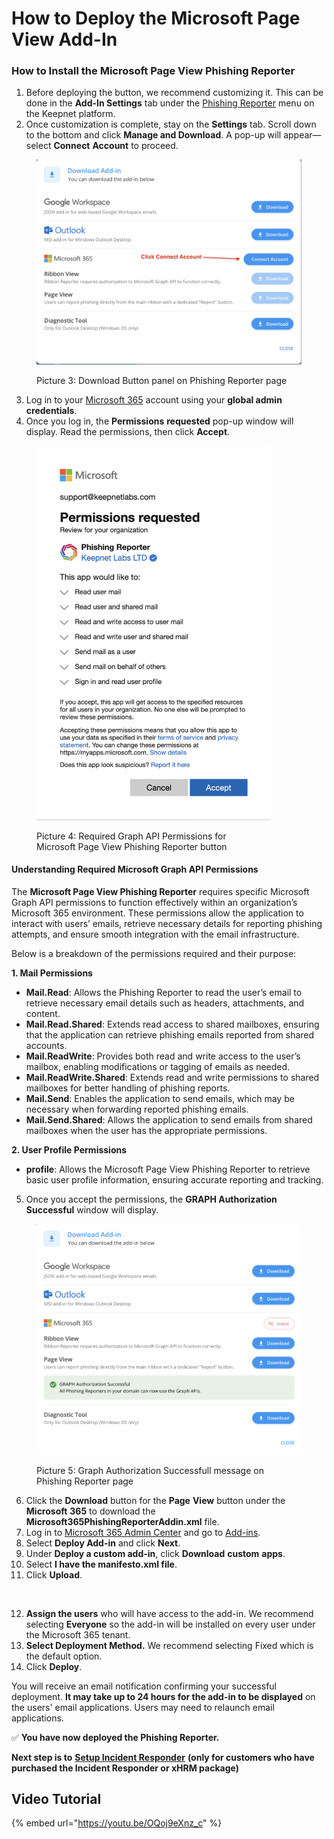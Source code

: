 # How to Deploy the Microsoft Page View Add-In

### How to Install the Microsoft Page View Phishing Reporter&#x20;

1. Before deploying the button, we recommend customizing it. This can be done in the **Add-In Settings** tab under the [Phishing Reporter](../../../../platform/phishing-reporter/phishing-reporter-customization.md) menu on the Keepnet platform.
2. Once customization is complete, stay on the **Settings** tab. Scroll down to the bottom and click **Manage and Download**. A pop-up will appear—select **Connect** **Account** to proceed.

<figure><img src="../../../../../.gitbook/assets/image (82).png" alt=""><figcaption><p>Picture 3: Download Button panel on Phishing Reporter page</p></figcaption></figure>

3. Log in to your [Microsoft 365](https://admin.microsoft.com/) account using your **global admin credentials**.
4. Once you log in, the **Permissions** **requested** pop-up window will display. Read the permissions, then click **Accept**.

<figure><img src="../../../../../.gitbook/assets/Screenshot 2025-05-28 at 11.34.26.png" alt="" width="375"><figcaption><p>Picture 4: Required Graph API Permissions for <br>Microsoft Page View Phishing Reporter button</p></figcaption></figure>

#### Understanding Required Microsoft Graph API Permissions&#x20;

The **Microsoft Page View Phishing Reporter** requires specific Microsoft Graph API permissions to function effectively within an organization’s Microsoft 365 environment. These permissions allow the application to interact with users’ emails, retrieve necessary details for reporting phishing attempts, and ensure smooth integration with the email infrastructure.&#x20;

Below is a breakdown of the permissions required and their purpose:

**1. Mail Permissions**

* **Mail.Read**: Allows the Phishing Reporter to read the user’s email to retrieve necessary email details such as headers, attachments, and content.
* **Mail.Read.Shared**: Extends read access to shared mailboxes, ensuring that the application can retrieve phishing emails reported from shared accounts.
* **Mail.ReadWrite**: Provides both read and write access to the user’s mailbox, enabling modifications or tagging of emails as needed.
* **Mail.ReadWrite.Shared**: Extends read and write permissions to shared mailboxes for better handling of phishing reports.
* **Mail.Send**: Enables the application to send emails, which may be necessary when forwarding reported phishing emails.
* **Mail.Send.Shared**: Allows the application to send emails from shared mailboxes when the user has the appropriate permissions.

**2. User Profile Permissions**

* **profile**: Allows the Microsoft Page View Phishing Reporter to retrieve basic user profile information, ensuring accurate reporting and tracking.

5. Once you accept the permissions, the **GRAPH Authorization Successful** window will display.

<figure><img src="../../../../../.gitbook/assets/Screenshot 2025-05-21 at 14.30.48.png" alt=""><figcaption><p>Picture 5: Graph Authorization Successfull message on Phishing Reporter page</p></figcaption></figure>

6. Click the **Download** button for the **Page** **View** button under the **Microsoft** **365** to download the **Microsoft365PhishingReporterAddin.xml** file.
7. Log in to [Microsoft 365 Admin Center](https://admin.microsoft.com/AdminPortal/Home#/homepage) and go to [Add-ins](https://admin.microsoft.com/AdminPortal/Home#/Settings/AddIns).
8. Select **Deploy Add-in** and click **Next**.
9. Under **Deploy a custom add-in**, click **Download** **custom** **apps**.
10. Select **I have the manifesto.xml file**.
11. Click **Upload**.

<figure><img src="https://files.gitbook.com/v0/b/gitbook-x-prod.appspot.com/o/spaces%2FlKFxOYqYqSykikkXpwjG%2Fuploads%2Fa7mDhuhEs201oU8fKZQT%2Fadd-in%20step%201.gif?alt=media&#x26;token=c263c2cd-424f-4a1a-9471-390720123089" alt=""><figcaption></figcaption></figure>

12. **Assign the users** who will have access to the add-in. We recommend selecting **Everyone** so the add-in will be installed on every user under the Microsoft 365 tenant.
13. **Select Deployment Method.** We recommend selecting Fixed which is the default option.
14. Click **Deploy**.

You will receive an email notification confirming your successful deployment. **It may take up to 24 hours for the add-in to be displayed** on the users' email applications. Users may need to relaunch email applications.

​✅ **You have now deployed the Phishing Reporter.**&#x20;

**Next step is to** [**Setup Incident Responder**](../../../7.-incident-responder-setup/) **(only for customers who have purchased the Incident Responder or xHRM package)**

## Video Tutorial <a href="#video-tutorial" id="video-tutorial"></a>

{% embed url="https://youtu.be/OQoj9eXnz_c" %}
